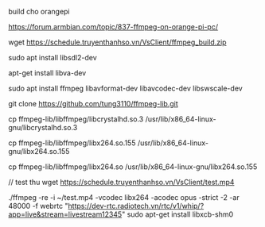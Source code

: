 
build cho orangepi

https://forum.armbian.com/topic/837-ffmpeg-on-orange-pi-pc/

wget https://schedule.truyenthanhso.vn/VsClient/ffmpeg_build.zip


sudo apt install libsdl2-dev

apt-get install libva-dev

sudo apt install ffmpeg libavformat-dev libavcodec-dev libswscale-dev

git clone https://github.com/tung3110/ffmpeg-lib.git

cp ffmpeg-lib/libffmpeg/libcrystalhd.so.3  /usr/lib/x86_64-linux-gnu/libcrystalhd.so.3

cp ffmpeg-lib/libffmpeg/libx264.so.155  /usr/lib/x86_64-linux-gnu/libx264.so.155

cp ffmpeg-lib/libffmpeg/libx264.so  /usr/lib/x86_64-linux-gnu/libx264.so.155

// test thu
wget https://schedule.truyenthanhso.vn/VsClient/test.mp4

./ffmpeg -re -i ~/test.mp4 -vcodec libx264 -acodec opus -strict -2 -ar 48000 -f webrtc "https://dev-rtc.radiotech.vn/rtc/v1/whip/?app=live&stream=livestream12345"
sudo apt-get install libxcb-shm0
